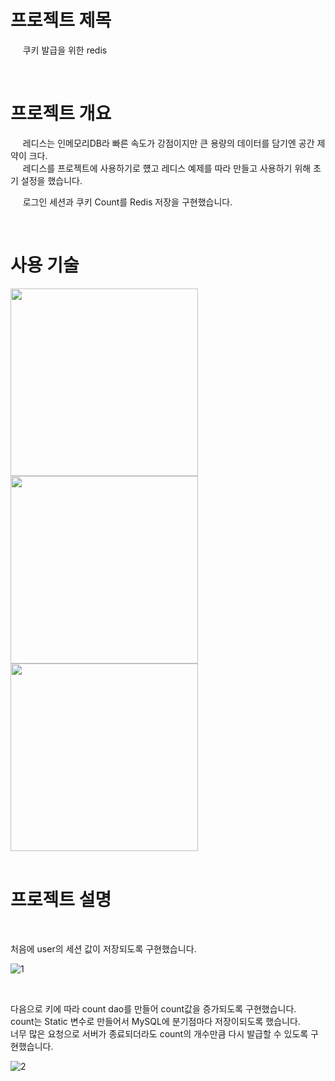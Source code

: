 
 # 프로젝트 제목 

  &nbsp;&nbsp; &nbsp;  쿠키 발급을 위한 redis  
  
  <br/>
  
 # 프로젝트 개요
   <p> &nbsp;&nbsp; &nbsp; 레디스는 인메모리DB라 빠른 속도가 강점이지만 큰 용량의 데이터를 담기엔 공간 제약이 크다. <br/>
   &nbsp;&nbsp; &nbsp; 레디스를 프로젝트에 사용하기로 헀고 레디스 예제를 따라 만들고 사용하기 위해 초기 설정을 했습니다.  </p>
   <p> &nbsp;&nbsp; &nbsp; 로그인 세션과 쿠키 Count를 Redis 저장을 구현했습니다. </p>

   
  <br/>
  
 # 사용 기술
 
 <img src="https://user-images.githubusercontent.com/24237454/41213785-6dbd60fe-6d82-11e8-9540-ded5d9fadbbf.PNG" width="300px"  >
 <img src="https://user-images.githubusercontent.com/24237454/41213824-bfd8ad08-6d82-11e8-9f46-f22004592f28.PNG" width="300px" >
 <img src="https://user-images.githubusercontent.com/24237454/41225052-e52e5410-6da8-11e8-87d8-48f3586ac8df.PNG" width="300px" >

  <br/> 
  <br/>
  
 # 프로젝트 설명
 <br/>
 
 <p> 처음에 user의 세션 값이 저장되도록 구현했습니다. </p>
 
 ![1](https://user-images.githubusercontent.com/24237454/41342367-08273696-6f37-11e8-9b22-05d253b45587.PNG)
 
 <br/>

 <p> 다음으로 키에 따라 count dao를 만들어 count값을 증가되도록 구현했습니다. <br/>
 count는 Static 변수로 만들어서 MySQL에 분기점마다 저장이되도록 했습니다. </br> 
 너무 많은 요청으로 서버가 종료되더라도 count의 개수만큼 다시 발급할 수 있도록 구현했습니다. 
 </p>
 
 
![2](https://user-images.githubusercontent.com/24237454/41342682-c79f98ec-6f37-11e8-8a01-4ac24cc67a30.PNG)

 
 
 <br/>

